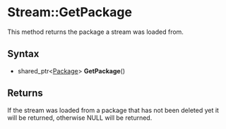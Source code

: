 # Stream::GetPackage

This method returns the package a stream was loaded from.

## Syntax

- shared_ptr<[Package](Package.md)\> **GetPackage**()

## Returns

If the stream was loaded from a package that has not been deleted yet it will be returned, otherwise NULL will be returned.
